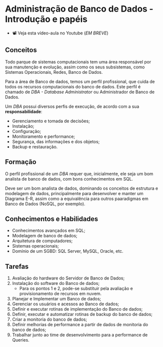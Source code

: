 # Administração de Banco de Dados - Introdução e papéis

* 📽 Veja esta vídeo-aula no Youtube (_EM BREVE_)

## Conceitos

Todo parque de sistemas computacionais tem uma área responsável por sua manutenção e evolução, assim como os seus subsistemas, como Sistemas Operacionais, Redes, Banco de Dados.

Para a área de Banco de dados, temos um perfil profissional, que cuida de todos os recursos computacionais do banco de dados. Este perfil é chamado de _DBA - Database Administrator_ ou Administrador de Banco de Dados.

Um _DBA_ possui diversos perfis de execução, de acordo com a sua **responsabilidade**:

* Gerenciamento e tomada de decisões;
* Instalação;
* Configuração;
* Monitoramento e performance;
* Segurança, das informações e dos objetos;
* Backup e restauração.

## Formação

O perfil profissional de um _DBA_ requer que, inicialmente, ele seja um bom analista de banco de dados, com bons conhecimentos em SQL.

Deve ser um bom analista de dados, dominando os conceitos de estrutura e modelagem de dados, principalmente para desenvolver e manter um Diagrama E-R, assim como a equivalência para outros paaradigmas em Banco de Dados (NoSQL, por exemplo).

## Conhecimentos e Habilidades

* Conhecimentos avançados em SQL;
* Modelagem de banco de dados;
* Arquitetura de computadores;
* Sistemas operacionais;
* Domínio de um SGBD: SQL Server, MySQL, Oracle, etc.

## Tarefas

1. Avaliação do hardware do Servidor de Banco de Dados;
1. Instalação do software do Banco de dados;
    * Para os pontos 1 e 2, pode-se substituir pela avaliação e provisionamento de recursos em nuvem.
1. Planejar e Implementar um Banco de dados;
1. Gerenciar os usuários e acessos ao Banco de dados;
1. Definir e executar rotinas de implementação do Banco de dados;
1. Definir, executar e automatizar rotinas de backup do banco de dados;
1. Criar a monitoria do banco de dados;
1. Definir melhorias de performance a partir de dados de monitoria do banco de dados;
1. Trabalhar junto ao time de desenvolvimento para a performance de Queries.
